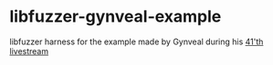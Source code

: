 # libfuzzer-gynveal-example
libfuzzer harness for the example made by Gynveal during his [41'th livestream](https://www.youtube.com/watch?v=luMfnlycAFI)

